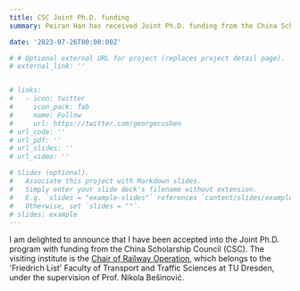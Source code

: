 ```yaml
---
title: CSC Joint Ph.D. funding
summary: Peiran Han has received Joint Ph.D. funding from the China Scholarship Council (CSC)

date: '2023-07-26T00:00:00Z'

# # Optional external URL for project (replaces project detail page).
# external_link: ''


# links:
#   - icon: twitter
#     icon_pack: fab
#     name: Follow
#     url: https://twitter.com/georgecushen
# url_code: ''
# url_pdf: ''
# url_slides: ''
# url_video: ''

# Slides (optional).
#   Associate this project with Markdown slides.
#   Simply enter your slide deck's filename without extension.
#   E.g. `slides = "example-slides"` references `content/slides/example-slides.md`.
#   Otherwise, set `slides = ""`.
# slides: example
---
```


I am delighted to announce that I have been accepted into the Joint Ph.D. program with funding from the China Scholarship Council (CSC). The visiting institute is the [Chair of Railway Operation](https://tu-dresden.de/bu/verkehr/ibv/bahnsysteme), which belongs to the 'Friedrich List' Faculty of Transport and Traffic Sciences at TU Dresden, under the supervision of Prof. Nikola Bešinović.

